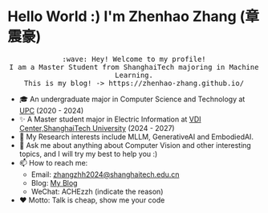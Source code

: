 # Hello World :) I'm Zhenhao Zhang (章震豪)

<p align="center">
  <samp>
    :wave: Hey! Welcome to my profile!
    <br>I am a Master Student from ShanghaiTech majoring in Machine Learning.
    <br>This is my blog! -> https://zhenhao-zhang.github.io/
  </samp>
<br>
</p>

- 🎓 An undergraduate major in Computer Science and Technology at <a href="https://computer.upc.edu.cn/">UPC</a> (2020 - 2024)
- ✨ A Master student major in Electric Information at <a href="https://vdi.sist.shanghaitech.edu.cn/">VDI Center,ShanghaiTech University</a> (2024 - 2027)
- 🌱 My Research interests include MLLM, GenerativeAI and EmbodiedAI.
- 💬 Ask me about anything about Computer Vision and other interesting topics, and I will try my best to help you :)
- 📫 How to reach me: 
  - Email: zhangzhh2024@shanghaitech.edu.cn
  - Blog: <a href="https://zhenhao-zhang.github.io/">My Blog</a>
  - WeChat: ACHEzzh (indicate the reason)
- ❤️ Motto: Talk is cheap, show me your code
